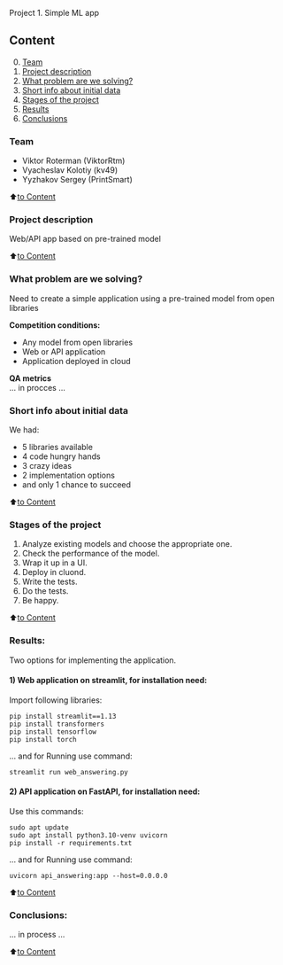 Project 1. Simple ML app

## Content
0. [Team](.README.md#Team)
1. [Project description](.README.md#Project-description)
2. [What problem are we solving?](.README.md#What-problem-are-we-solving)
3. [Short info about initial data](.README.md#Short-info-about-initial-data)
4. [Stages of the project](.README.md#Stages-of-the-project)
5. [Results](.README.md#Results)
6. [Conclusions](.README.md#Conclusions)

### Team
- Viktor Roterman (ViktorRtm)
- Vyacheslav Kolotiy (kv49)
- Yyzhakov Sergey (PrintSmart)

:arrow_up:[to Content](_)

### Project description
Web/API app based on pre-trained model

:arrow_up:[to Content](_)


### What problem are we solving?
Need to create a simple application using a pre-trained model from open libraries

**Сompetition conditions:**
- Any model from open libraries
- Web or API application
- Application deployed in cloud

**QA metrics**     
... in procces ...


### Short info about initial data
We had:
- 5 libraries available
- 4 code hungry hands
- 3 crazy ideas
- 2 implementation options
- and only 1 chance to succeed

:arrow_up:[to Content](.README.md#Content)


### Stages of the project
1. Analyze existing models and choose the appropriate one.
2. Check the performance of the model.
3. Wrap it up in a UI.
4. Deploy in cluond.
5. Write the tests.
6. Do the tests.
7. Be happy.

:arrow_up:[to Content](.README.md#Content)


### Results:
Two options for implementing the application. 
#### 1) Web application on streamlit, for installation need:
Import following libraries:
```
pip install streamlit==1.13
pip install transformers
pip install tensorflow
pip install torch
```
... and for Running use command:
```
streamlit run web_answering.py 
```
#### 2) API application on FastAPI, for installation need:
Use this commands:
```
sudo apt update
sudo apt install python3.10-venv uvicorn
pip install -r requirements.txt
```
... and for Running use command:
```
uvicorn api_answering:app --host=0.0.0.0
```

:arrow_up:[to Content](.README.md#Content)


### Conclusions:
... in process ...

:arrow_up:[to Content](.README.md#Content)

